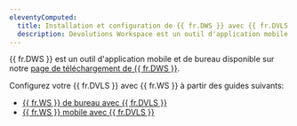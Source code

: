 ```yaml
---
eleventyComputed:
  title: Installation et configuration de {{ fr.DWS }} avec {{ fr.DVLS }}
  description: Devolutions Workspace est un outil d'application mobile et de bureau disponible sur notre page de téléchargement de {{ fr.DWS }} qui peut être utilisé avec {{ fr.DVLS }}.
---
```

{{ fr.DWS }} est un outil d'application mobile et de bureau disponible sur notre [page de téléchargement de {{ fr.DWS }}](https://devolutions.net/workspace/).

Configurez votre {{ fr.DVLS }} avec {{ fr.WS }} à partir des guides suivants:

* [{{ fr.WS }} de bureau avec {{ fr.DVLS }}](/fr/server/workspace/installation-setup/setup-desktop-devolutions-server/)
* [{{ fr.WS }} mobile avec {{ fr.DVLS }}](/fr/server/workspace/installation-setup/setup-mobile-devolutions-server/)
